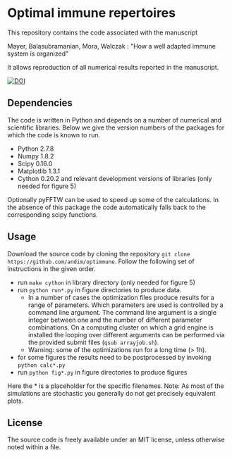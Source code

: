 # Optimal immune repertoires

This repository contains the code associated with the manuscript

Mayer, Balasubramanian, Mora, Walczak : "How a well adapted immune system is organized"

It allows reproduction of all numerical results reported in the manuscript.

[![DOI](https://zenodo.org/badge/doi/10.5281/zenodo.16796.svg)](http://dx.doi.org/10.5281/zenodo.16796)

## Dependencies

The code is written in Python and depends on a number of numerical and scientific libraries.
Below we give the version numbers of the packages for which the code is known to run.

* Python 2.7.8
* Numpy 1.8.2
* Scipy 0.16.0
* Matplotlib 1.3.1
* Cython 0.20.2 and relevant development versions of libraries (only needed for figure 5) 

Optionally pyFFTW can be used to speed up some of the calculations.
In the absence of this package the code automatically falls back to the corresponding scipy functions.

## Usage

Download the source code by cloning the repository `git clone https://github.com/andim/optimmune`. 
Follow the following set of instructions in the given order.

* run `make cython` in library directory (only needed for figure 5)
* run `python run*.py` in figure directories to produce data.
    - In a number of cases the optimization files produce results for a range of parameters. Which parameters are used is controlled by a command line argument. The command line argument is a single integer between one and the number of different parameter combinations. On a computing cluster on which a grid engine is installed the looping over different arguments can be performed via the provided submit files (`qsub arrayjob.sh`).
    - Warning: some of the optimizations run for a long time (> 1h).
* for some figures the results need to be postprocessed by invoking `python calc*.py`
* run `python fig*.py` in figure directories to produce figures

Here the * is a placeholder for the specific filenames. Note: As most of the simulations are stochastic you generally do not get precisely equivalent plots.

## License

The source code is freely available under an MIT license, unless otherwise noted within a file.
